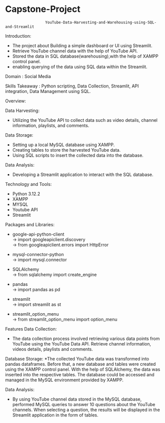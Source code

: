 # Capstone-Project

                      YouTube-Data-Harvesting-and-Warehousing-using-SQL-and-Streamlit


Introduction:
* The project about Building a simple dashboard or UI using Streamlit.
* Retrieve YouTube channel data with the help of  YouTube API.
* Stored the data in SQL database(warehousing),with the help of XAMPP control panel.
* enabling querying of the data using SQL data within the Streamlit.

  
Domain : Social Media


Skills Takeaway :
Python scripting, Data Collection, Streamlit, API integration, Data Management using SQL.


Overview:

Data Harvesting:
* Utilizing the YouTube API to collect data such as video details, channel information, playlists, and comments.

  
Data Storage:
* Setting up a local MySQL database using XAMPP.
* Creating tables to store the harvested YouTube data.
* Using SQL scripts to insert the collected data into the database.

  
Data Analysis:
* Developing a Streamlit application to interact with the SQL database.
  
  
Technology and Tools:
* Python 3.12.2
* XAMPP
* MYSQL
* Youtube API
* Streamlit


Packages and Libraries:


* google-api-python-client        
-> import googleapiclient.discovery        
-> from googleapiclient.errors import HttpError

  
* mysql-connector-python        
-> import mysql.connector

  
* SQLAlchemy                
-> from sqlalchemy import create_engine

  
* pandas        
-> import pandas as pd

  
* streamlit      
-> import streamlit as st
* streamlit_option_menu        
-> from streamlit_option_menu import option_menu
  

Features
Data Collection:
* The data collection process involved retrieving various data points from YouTube using the YouTube Data API. Retrieve channel information, videos details, playlists and comments.

  
Database Storage:
*The collected YouTube data was transformed into pandas dataframes. Before that, a new database and tables were created using the XAMPP control panel. With the help of SQLAlchemy, the data was inserted into the respective tables. The database could be accessed and managed in the MySQL environment provided by XAMPP.


Data Analysis:
* By using YouTube channel data stored in the MySQL database, performed MySQL queries to answer 10 questions about the YouTube channels. When selecting a question, the results will be displayed in the Streamlit application in the form of tables.



